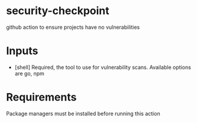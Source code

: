 # security-checkpoint
github action to ensure projects have no vulnerabilities

# Inputs
 - [shell] Required, the tool to use for vulnerability scans. Available options are go, npm

# Requirements
Package managers must be installed before running this action